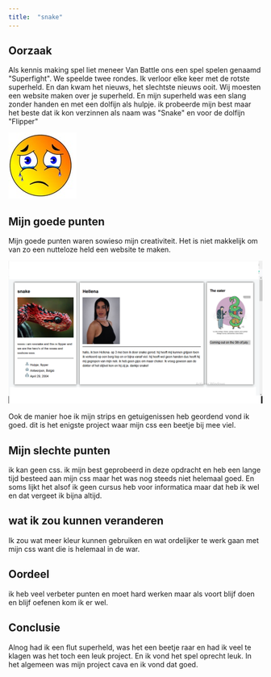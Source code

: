 ```yaml
---
title:  "snake"
---
```


## Oorzaak

Als kennis making spel liet meneer Van Battle ons een spel spelen genaamd "Superfight". We speelde twee rondes. Ik verloor elke keer met de rotste superheld. En dan kwam het nieuws, het slechtste nieuws ooit. Wij moesten een website maken over je superheld. En mijn superheld was een slang zonder handen en met een dolfijn als hulpje. ik probeerde mijn best maar het beste dat ik kon verzinnen als naam was "Snake" en voor de dolfijn "Flipper"

![huilende emoji omdat ik de rotste held ooit heb.](../assets/images/Huilen.jpg)

## Mijn goede punten

Mijn goede punten waren sowieso mijn creativiteit. Het is niet makkelijk om van zo een nutteloze held een website te maken.

![een deel van mijn superhelden opdracht.](../assets/images/deel%20superhero.png)

Ook de manier hoe ik mijn strips en getuigenissen heb geordend vond ik goed. dit is het enigste project waar mijn css een beetje bij mee viel.

## Mijn slechte punten

ik kan geen css. ik mijn best geprobeerd in deze opdracht en heb een lange tijd besteed aan mijn css maar het was nog steeds niet helemaal goed. En soms lijkt het alsof ik geen cursus heb voor informatica maar dat heb ik wel en dat vergeet ik bijna altijd.

## wat ik zou kunnen veranderen

Ik zou wat meer kleur kunnen gebruiken en wat ordelijker te werk gaan met mijn css want die is helemaal in de war.

## Oordeel

ik heb veel verbeter punten en moet hard werken maar als voort blijf doen en blijf oefenen kom ik er wel.

## Conclusie

Alnog had ik een flut superheld, was het een beetje raar en had ik veel te klagen was het toch een leuk project. En ik vond het spel oprecht leuk. In het algemeen was mijn project cava en ik vond dat goed. 